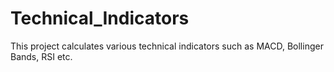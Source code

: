 # Technical_Indicators
This project calculates various technical indicators such as MACD, Bollinger Bands, RSI etc.
